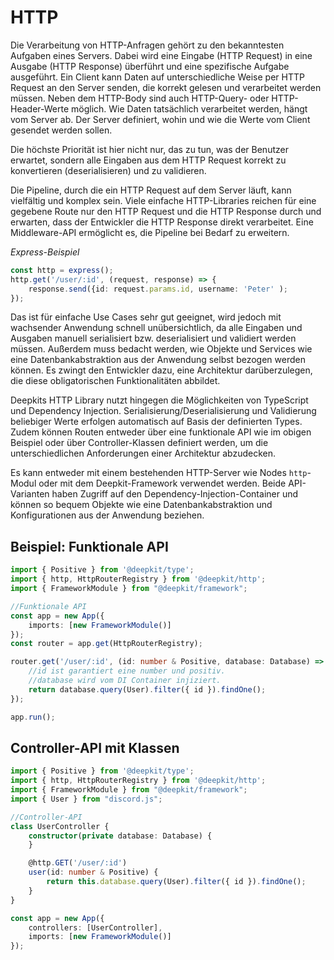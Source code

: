 # HTTP

Die Verarbeitung von HTTP-Anfragen gehört zu den bekanntesten Aufgaben eines Servers. Dabei wird eine Eingabe (HTTP Request) in eine Ausgabe (HTTP Response) überführt und eine spezifische Aufgabe ausgeführt. Ein Client kann Daten auf unterschiedliche Weise per HTTP Request an den Server senden, die korrekt gelesen und verarbeitet werden müssen. Neben dem HTTP-Body sind auch HTTP-Query- oder HTTP-Header-Werte möglich. Wie Daten tatsächlich verarbeitet werden, hängt vom Server ab. Der Server definiert, wohin und wie die Werte vom Client gesendet werden sollen.

Die höchste Priorität ist hier nicht nur, das zu tun, was der Benutzer erwartet, sondern alle Eingaben aus dem HTTP Request korrekt zu konvertieren (deserialisieren) und zu validieren.

Die Pipeline, durch die ein HTTP Request auf dem Server läuft, kann vielfältig und komplex sein. Viele einfache HTTP-Libraries reichen für eine gegebene Route nur den HTTP Request und die HTTP Response durch und erwarten, dass der Entwickler die HTTP Response direkt verarbeitet. Eine Middleware-API ermöglicht es, die Pipeline bei Bedarf zu erweitern.

_Express-Beispiel_

```typescript
const http = express();
http.get('/user/:id', (request, response) => {
    response.send({id: request.params.id, username: 'Peter' );
});
```

Das ist für einfache Use Cases sehr gut geeignet, wird jedoch mit wachsender Anwendung schnell unübersichtlich, da alle Eingaben und Ausgaben manuell serialisiert bzw. deserialisiert und validiert werden müssen. Außerdem muss bedacht werden, wie Objekte und Services wie eine Datenbankabstraktion aus der Anwendung selbst bezogen werden können. Es zwingt den Entwickler dazu, eine Architektur darüberzulegen, die diese obligatorischen Funktionalitäten abbildet.

Deepkits HTTP Library nutzt hingegen die Möglichkeiten von TypeScript und Dependency Injection. Serialisierung/Deserialisierung und Validierung beliebiger Werte erfolgen automatisch auf Basis der definierten Types. Zudem können Routen entweder über eine funktionale API wie im obigen Beispiel oder über Controller-Klassen definiert werden, um die unterschiedlichen Anforderungen einer Architektur abzudecken.

Es kann entweder mit einem bestehenden HTTP-Server wie Nodes `http`-Modul oder mit dem Deepkit-Framework verwendet werden. Beide API-Varianten haben Zugriff auf den Dependency-Injection-Container und können so bequem Objekte wie eine Datenbankabstraktion und Konfigurationen aus der Anwendung beziehen.

## Beispiel: Funktionale API

```typescript
import { Positive } from '@deepkit/type';
import { http, HttpRouterRegistry } from '@deepkit/http';
import { FrameworkModule } from "@deepkit/framework";

//Funktionale API
const app = new App({
    imports: [new FrameworkModule()]
});
const router = app.get(HttpRouterRegistry);

router.get('/user/:id', (id: number & Positive, database: Database) => {
    //id ist garantiert eine number und positiv.
    //database wird vom DI Container injiziert.
    return database.query(User).filter({ id }).findOne();
});

app.run();
```

## Controller-API mit Klassen

```typescript
import { Positive } from '@deepkit/type';
import { http, HttpRouterRegistry } from '@deepkit/http';
import { FrameworkModule } from "@deepkit/framework";
import { User } from "discord.js";

//Controller-API
class UserController {
    constructor(private database: Database) {
    }

    @http.GET('/user/:id')
    user(id: number & Positive) {
        return this.database.query(User).filter({ id }).findOne();
    }
}

const app = new App({
    controllers: [UserController],
    imports: [new FrameworkModule()]
});
```